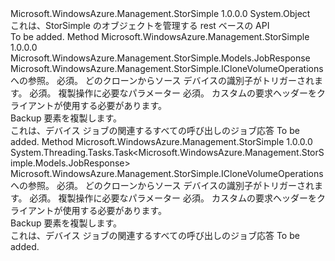 <Type Name="CloneVolumeOperationsExtensions" FullName="Microsoft.WindowsAzure.Management.StorSimple.CloneVolumeOperationsExtensions">
  <TypeSignature Language="C#" Value="public static class CloneVolumeOperationsExtensions" />
  <TypeSignature Language="ILAsm" Value=".class public auto ansi abstract sealed beforefieldinit CloneVolumeOperationsExtensions extends System.Object" />
  <TypeSignature Language="DocId" Value="T:Microsoft.WindowsAzure.Management.StorSimple.CloneVolumeOperationsExtensions" />
  <TypeSignature Language="VB.NET" Value="Public Module CloneVolumeOperationsExtensions" />
  <TypeSignature Language="F#" Value="type CloneVolumeOperationsExtensions = class" />
  <AssemblyInfo>
    <AssemblyName>Microsoft.WindowsAzure.Management.StorSimple</AssemblyName>
    <AssemblyVersion>1.0.0.0</AssemblyVersion>
  </AssemblyInfo>
  <Base>
    <BaseTypeName>System.Object</BaseTypeName>
  </Base>
  <Interfaces />
  <Docs>
    <summary>
            これは、StorSimple のオブジェクトを管理する rest ベースの API
            </summary>
    <remarks>To be added.</remarks>
  </Docs>
  <Members>
    <Member MemberName="Trigger">
      <MemberSignature Language="C#" Value="public static Microsoft.WindowsAzure.Management.StorSimple.Models.JobResponse Trigger (this Microsoft.WindowsAzure.Management.StorSimple.ICloneVolumeOperations operations, string sourceDeviceId, Microsoft.WindowsAzure.Management.StorSimple.Models.TriggerCloneRequest triggerCloneRequest, Microsoft.WindowsAzure.Management.StorSimple.Models.CustomRequestHeaders customRequestHeaders);" />
      <MemberSignature Language="ILAsm" Value=".method public static hidebysig class Microsoft.WindowsAzure.Management.StorSimple.Models.JobResponse Trigger(class Microsoft.WindowsAzure.Management.StorSimple.ICloneVolumeOperations operations, string sourceDeviceId, class Microsoft.WindowsAzure.Management.StorSimple.Models.TriggerCloneRequest triggerCloneRequest, class Microsoft.WindowsAzure.Management.StorSimple.Models.CustomRequestHeaders customRequestHeaders) cil managed" />
      <MemberSignature Language="DocId" Value="M:Microsoft.WindowsAzure.Management.StorSimple.CloneVolumeOperationsExtensions.Trigger(Microsoft.WindowsAzure.Management.StorSimple.ICloneVolumeOperations,System.String,Microsoft.WindowsAzure.Management.StorSimple.Models.TriggerCloneRequest,Microsoft.WindowsAzure.Management.StorSimple.Models.CustomRequestHeaders)" />
      <MemberSignature Language="F#" Value="static member Trigger : Microsoft.WindowsAzure.Management.StorSimple.ICloneVolumeOperations * string * Microsoft.WindowsAzure.Management.StorSimple.Models.TriggerCloneRequest * Microsoft.WindowsAzure.Management.StorSimple.Models.CustomRequestHeaders -&gt; Microsoft.WindowsAzure.Management.StorSimple.Models.JobResponse" Usage="Microsoft.WindowsAzure.Management.StorSimple.CloneVolumeOperationsExtensions.Trigger (operations, sourceDeviceId, triggerCloneRequest, customRequestHeaders)" />
      <MemberType>Method</MemberType>
      <AssemblyInfo>
        <AssemblyName>Microsoft.WindowsAzure.Management.StorSimple</AssemblyName>
        <AssemblyVersion>1.0.0.0</AssemblyVersion>
      </AssemblyInfo>
      <ReturnValue>
        <ReturnType>Microsoft.WindowsAzure.Management.StorSimple.Models.JobResponse</ReturnType>
      </ReturnValue>
      <Parameters>
        <Parameter Name="operations" Type="Microsoft.WindowsAzure.Management.StorSimple.ICloneVolumeOperations" RefType="this" />
        <Parameter Name="sourceDeviceId" Type="System.String" />
        <Parameter Name="triggerCloneRequest" Type="Microsoft.WindowsAzure.Management.StorSimple.Models.TriggerCloneRequest" />
        <Parameter Name="customRequestHeaders" Type="Microsoft.WindowsAzure.Management.StorSimple.Models.CustomRequestHeaders" />
      </Parameters>
      <Docs>
        <param name="operations">
            Microsoft.WindowsAzure.Management.StorSimple.ICloneVolumeOperations への参照。
            </param>
        <param name="sourceDeviceId">
            必須。 どのクローンからソース デバイスの識別子がトリガーされます。
            </param>
        <param name="triggerCloneRequest">
            必須。 複製操作に必要なパラメーター
            </param>
        <param name="customRequestHeaders">
            必須。 カスタムの要求ヘッダーをクライアントが使用する必要があります。
            </param>
        <summary>
            Backup 要素を複製します。
            </summary>
        <returns>
            これは、デバイス ジョブの関連するすべての呼び出しのジョブ応答
            </returns>
        <remarks>To be added.</remarks>
      </Docs>
    </Member>
    <Member MemberName="TriggerAsync">
      <MemberSignature Language="C#" Value="public static System.Threading.Tasks.Task&lt;Microsoft.WindowsAzure.Management.StorSimple.Models.JobResponse&gt; TriggerAsync (this Microsoft.WindowsAzure.Management.StorSimple.ICloneVolumeOperations operations, string sourceDeviceId, Microsoft.WindowsAzure.Management.StorSimple.Models.TriggerCloneRequest triggerCloneRequest, Microsoft.WindowsAzure.Management.StorSimple.Models.CustomRequestHeaders customRequestHeaders);" />
      <MemberSignature Language="ILAsm" Value=".method public static hidebysig class System.Threading.Tasks.Task`1&lt;class Microsoft.WindowsAzure.Management.StorSimple.Models.JobResponse&gt; TriggerAsync(class Microsoft.WindowsAzure.Management.StorSimple.ICloneVolumeOperations operations, string sourceDeviceId, class Microsoft.WindowsAzure.Management.StorSimple.Models.TriggerCloneRequest triggerCloneRequest, class Microsoft.WindowsAzure.Management.StorSimple.Models.CustomRequestHeaders customRequestHeaders) cil managed" />
      <MemberSignature Language="DocId" Value="M:Microsoft.WindowsAzure.Management.StorSimple.CloneVolumeOperationsExtensions.TriggerAsync(Microsoft.WindowsAzure.Management.StorSimple.ICloneVolumeOperations,System.String,Microsoft.WindowsAzure.Management.StorSimple.Models.TriggerCloneRequest,Microsoft.WindowsAzure.Management.StorSimple.Models.CustomRequestHeaders)" />
      <MemberSignature Language="F#" Value="static member TriggerAsync : Microsoft.WindowsAzure.Management.StorSimple.ICloneVolumeOperations * string * Microsoft.WindowsAzure.Management.StorSimple.Models.TriggerCloneRequest * Microsoft.WindowsAzure.Management.StorSimple.Models.CustomRequestHeaders -&gt; System.Threading.Tasks.Task&lt;Microsoft.WindowsAzure.Management.StorSimple.Models.JobResponse&gt;" Usage="Microsoft.WindowsAzure.Management.StorSimple.CloneVolumeOperationsExtensions.TriggerAsync (operations, sourceDeviceId, triggerCloneRequest, customRequestHeaders)" />
      <MemberType>Method</MemberType>
      <AssemblyInfo>
        <AssemblyName>Microsoft.WindowsAzure.Management.StorSimple</AssemblyName>
        <AssemblyVersion>1.0.0.0</AssemblyVersion>
      </AssemblyInfo>
      <ReturnValue>
        <ReturnType>System.Threading.Tasks.Task&lt;Microsoft.WindowsAzure.Management.StorSimple.Models.JobResponse&gt;</ReturnType>
      </ReturnValue>
      <Parameters>
        <Parameter Name="operations" Type="Microsoft.WindowsAzure.Management.StorSimple.ICloneVolumeOperations" RefType="this" />
        <Parameter Name="sourceDeviceId" Type="System.String" />
        <Parameter Name="triggerCloneRequest" Type="Microsoft.WindowsAzure.Management.StorSimple.Models.TriggerCloneRequest" />
        <Parameter Name="customRequestHeaders" Type="Microsoft.WindowsAzure.Management.StorSimple.Models.CustomRequestHeaders" />
      </Parameters>
      <Docs>
        <param name="operations">
            Microsoft.WindowsAzure.Management.StorSimple.ICloneVolumeOperations への参照。
            </param>
        <param name="sourceDeviceId">
            必須。 どのクローンからソース デバイスの識別子がトリガーされます。
            </param>
        <param name="triggerCloneRequest">
            必須。 複製操作に必要なパラメーター
            </param>
        <param name="customRequestHeaders">
            必須。 カスタムの要求ヘッダーをクライアントが使用する必要があります。
            </param>
        <summary>
            Backup 要素を複製します。
            </summary>
        <returns>
            これは、デバイス ジョブの関連するすべての呼び出しのジョブ応答
            </returns>
        <remarks>To be added.</remarks>
      </Docs>
    </Member>
  </Members>
</Type>